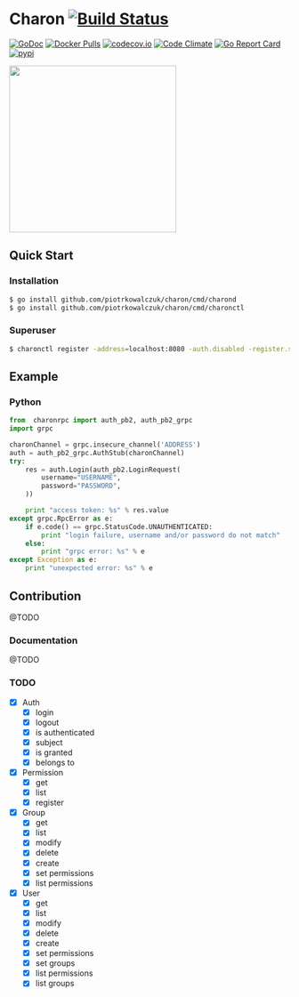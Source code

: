 # Charon [![Build Status](https://travis-ci.org/piotrkowalczuk/charon.svg?branch=master)](https://travis-ci.org/piotrkowalczuk/charon)

[![GoDoc](https://godoc.org/github.com/piotrkowalczuk/charon?status.svg)](http://godoc.org/github.com/piotrkowalczuk/charon)
[![Docker Pulls](https://img.shields.io/docker/pulls/piotrkowalczuk/charon.svg?maxAge=604800)](https://hub.docker.com/r/piotrkowalczuk/charon/)
[![codecov.io](https://codecov.io/github/piotrkowalczuk/charon/coverage.svg?branch=master)](https://codecov.io/github/piotrkowalczuk/charon?branch=master)
[![Code Climate](https://codeclimate.com/github/piotrkowalczuk/charon/badges/gpa.svg)](https://codeclimate.com/github/piotrkowalczuk/charon)
[![Go Report Card](https://goreportcard.com/badge/github.com/piotrkowalczuk/charon)](https://goreportcard.com/report/github.com/piotrkowalczuk/charon)
[![pypi](https://img.shields.io/pypi/v/charon-client.svg)](https://pypi.python.org/pypi/charon-client)

<img src="/data/logo/charon.png?raw=true" width="300">

## Quick Start

### Installation

```bash
$ go install github.com/piotrkowalczuk/charon/cmd/charond
$ go install github.com/piotrkowalczuk/charon/cmd/charonctl
```

### Superuser

```bash
$ charonctl register -address=localhost:8080 -auth.disabled -register.superuser=true -register.username="j.snow@gmail.com" -register.password=123 -register.firstname=John -register.lastname=Snow
```
## Example

### Python

```python
from  charonrpc import auth_pb2, auth_pb2_grpc
import grpc

charonChannel = grpc.insecure_channel('ADDRESS')
auth = auth_pb2_grpc.AuthStub(charonChannel)
try:
	res = auth.Login(auth_pb2.LoginRequest(
		username="USERNAME",
		password="PASSWORD",
	))

	print "access token: %s" % res.value
except grpc.RpcError as e:
	if e.code() == grpc.StatusCode.UNAUTHENTICATED:
		print "login failure, username and/or password do not match"
	else:
	    print "grpc error: %s" % e
except Exception as e:
	print "unexpected error: %s" % e
```

## Contribution

@TODO

### Documentation

@TODO

### TODO
- [x] Auth
    - [x] login
    - [x] logout
    - [x] is authenticated
    - [x] subject
    - [x] is granted
    - [x] belongs to
- [x] Permission
	- [x] get
    - [x] list
    - [x] register
- [x] Group
    - [x] get
    - [x] list
    - [x] modify
    - [x] delete
    - [x] create
    - [x] set permissions
    - [x] list permissions
- [x] User
    - [x] get
    - [x] list
    - [x] modify
    - [x] delete
    - [x] create
    - [x] set permissions
    - [x] set groups
    - [x] list permissions
    - [x] list groups
